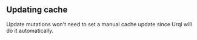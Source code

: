 ## Updating cache

Update mutations won't need to set a manual cache update since Urql will do it automatically.
